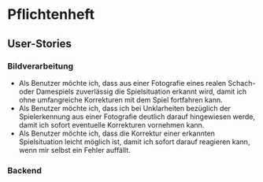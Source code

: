 # Pflichtenheft


## User-Stories

### Bildverarbeitung
- Als Benutzer möchte ich, dass aus einer Fotografie eines realen Schach- oder Damespiels zuverlässig die Spielsituation erkannt wird, damit ich ohne umfangreiche Korrekturen mit dem Spiel fortfahren kann.
- Als Benutzer möchte ich, dass ich bei Unklarheiten bezüglich der Spielerkennung aus einer Fotografie deutlich darauf hingewiesen werde, damit ich sofort eventuelle Korrekturen vornehmen kann.
- Als Benutzer möchte ich, dass die Korrektur einer erkannten Spielsituation leicht möglich ist, damit ich sofort darauf reagieren kann, wenn mir selbst ein Fehler auffällt.

### Backend
